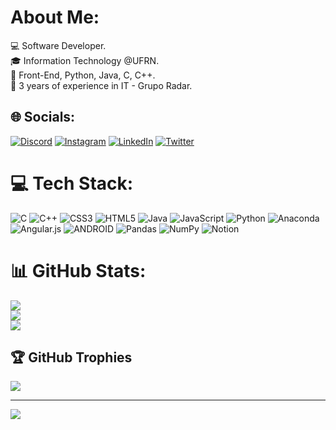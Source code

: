 # About Me:
💻 Software Developer.<br>🎓 Information Technology @UFRN.<br>🔧 Front-End, Python, Java, C, C++.<br>💼 3 years of experience in IT  - Grupo Radar.<br>


## 🌐 Socials:
[![Discord](https://img.shields.io/badge/Discord-%237289DA.svg?logo=discord&logoColor=white)](https://discord.gg/Confessor#4422) [![Instagram](https://img.shields.io/badge/Instagram-%23E4405F.svg?logo=Instagram&logoColor=white)](https://instagram.com/jorgeconfessor) [![LinkedIn](https://img.shields.io/badge/LinkedIn-%230077B5.svg?logo=linkedin&logoColor=white)](https://linkedin.com/in/jorge-confessor-bb2705247) [![Twitter](https://img.shields.io/badge/Twitter-%231DA1F2.svg?logo=Twitter&logoColor=white)](https://twitter.com/JConfess_r) 

# 💻 Tech Stack:
![C](https://img.shields.io/badge/c-%2300599C.svg?style=plastic&logo=c&logoColor=white) ![C++](https://img.shields.io/badge/c++-%2300599C.svg?style=plastic&logo=c%2B%2B&logoColor=white) ![CSS3](https://img.shields.io/badge/css3-%231572B6.svg?style=plastic&logo=css3&logoColor=white) ![HTML5](https://img.shields.io/badge/html5-%23E34F26.svg?style=plastic&logo=html5&logoColor=white) ![Java](https://img.shields.io/badge/java-%23ED8B00.svg?style=plastic&logo=java&logoColor=white) ![JavaScript](https://img.shields.io/badge/javascript-%23323330.svg?style=plastic&logo=javascript&logoColor=%23F7DF1E) ![Python](https://img.shields.io/badge/python-3670A0?style=plastic&logo=python&logoColor=ffdd54) ![Anaconda](https://img.shields.io/badge/Anaconda-%2344A833.svg?style=plastic&logo=anaconda&logoColor=white) ![Angular.js](https://img.shields.io/badge/angular.js-%23E23237.svg?style=plastic&logo=angularjs&logoColor=white) ![ANDROID](https://img.shields.io/badge/android-%2320232a.svg?style=plastic&logo=android&logoColor=%a4c639) ![Pandas](https://img.shields.io/badge/pandas-%23150458.svg?style=plastic&logo=pandas&logoColor=white) ![NumPy](https://img.shields.io/badge/numpy-%23013243.svg?style=plastic&logo=numpy&logoColor=white) ![Notion](https://img.shields.io/badge/Notion-%23000000.svg?style=plastic&logo=notion&logoColor=white)
# 📊 GitHub Stats:
![](https://github-readme-stats.vercel.app/api?username=JConfessor&theme=dark&hide_border=false&include_all_commits=true&count_private=true)<br/>
![](https://github-readme-streak-stats.herokuapp.com/?user=JConfessor&theme=dark&hide_border=false)<br/>
![](https://github-readme-stats.vercel.app/api/top-langs/?username=JConfessor&theme=dark&hide_border=false&include_all_commits=true&count_private=true&layout=compact)

## 🏆 GitHub Trophies
![](https://github-profile-trophy.vercel.app/?username=JConfessor&theme=tokyonight&no-frame=false&no-bg=true&margin-w=4)

---
[![](https://visitcount.itsvg.in/api?id=JConfessor&icon=8&color=1)](https://visitcount.itsvg.in)

<!-- Proudly created with GPRM ( https://gprm.itsvg.in ) -->
